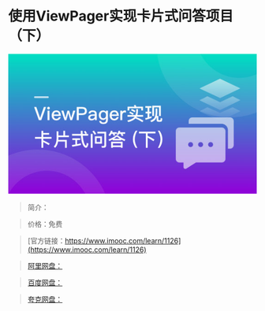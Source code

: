 # 使用ViewPager实现卡片式问答项目（下）

![img](../../assets/5fe4430a0001f1eb05400304.jpg)

> 简介：

> 价格：免费

> [官方链接：https://www.imooc.com/learn/1126](https://www.imooc.com/learn/1126)

> [阿里网盘：]()

> [百度网盘：]()

> [夸克网盘：]()
